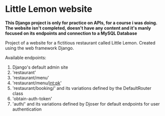 # Little Lemon website

**This Django project is only for practice on APIs, for a course i was doing.**
**The website isn't completed, doesn't have any content and it's manly focused on its endpoints and connection to a MySQL Database**

Project of a website for a fictitious restaurant called Little Lemon.
Created using the web framework Django.

Available endpoints:
1. Django's default admin site
2. 'restaurant'
3. 'restaurant/menu'
4. 'restaurant/menu/<int:pk>'
5. 'restaurant/booking/' and its variations defined by the DefaultRouter class
6. 'obtain-auth-token'
7. 'auth/' and its variations defined by Djoser for default endpoints for user authentication
